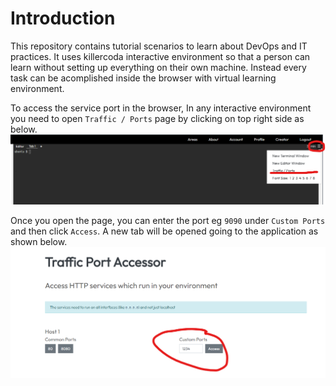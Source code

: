 # Introduction

This repository contains tutorial scenarios to learn about DevOps and IT practices. It uses killercoda interactive environment so that a person can learn without setting up everything on their own machine. Instead every task can be acomplished inside the browser with virtual learning environment.

To access the service port in the browser, In any interactive environment you need to open `Traffic / Ports` page by clicking on top right side as below.
![Access Traffic / Ports Image](https://raw.githubusercontent.com/gathecageorge/killercoda/main/images/Access_Port.png)

Once you open the page, you can enter the port eg `9090` under `Custom Ports` and then click `Access`. A new tab will be opened going to the application as shown below.
![Open Custom Ports Image](https://raw.githubusercontent.com/gathecageorge/killercoda/main/images/Open_Port.png)